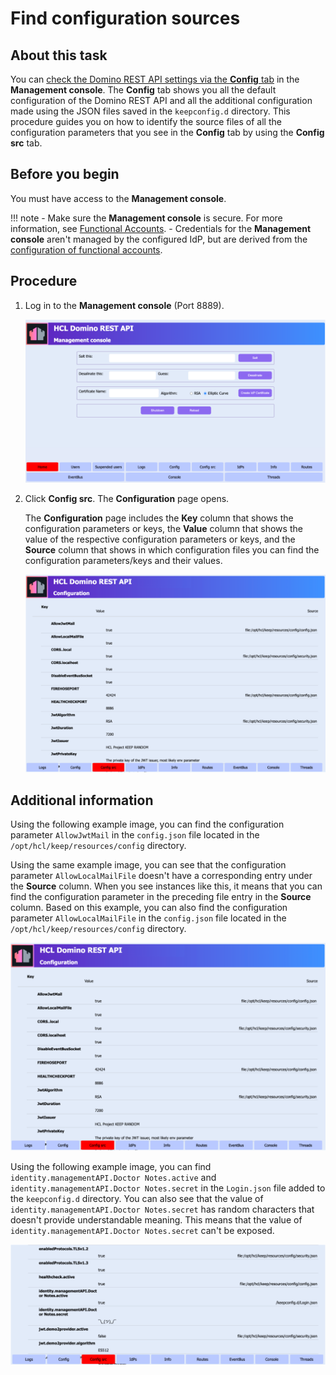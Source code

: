 # Find configuration sources

## About this task

You can [check the Domino REST API settings via the **Config** tab](../management/checksettings.md) in the **Management console**. The **Config** tab shows you all the default configuration of the Domino REST API and all the additional configuration made using the JSON files saved in the `keepconfig.d` directory. This procedure guides you on how to identify the source files of all the configuration parameters that you see in the **Config** tab by using the **Config src** tab.

## Before you begin

You must have access to the **Management console**.

!!! note
     - Make sure the **Management console** is secure. For more information, see [Functional Accounts](../../references/functionalUsers.md).
     - Credentials for the **Management console** aren't managed by the configured IdP, but are derived from the [configuration of functional accounts](../../references/functionalUsers.md).

## Procedure

1. Log in to the **Management console** (Port 8889).
   
    ![Management console](../../assets/images/mngmntconsole.png)

2. Click **Config src**. The **Configuration** page opens. 

    The **Configuration** page includes the **Key** column that shows the configuration parameters or keys, the **Value** column that shows the value of the respective configuration parameters or keys, and the **Source** column that shows in which configuration files you can find the configuration parameters/keys and their values.

    ![Configuration page](../../assets/images/configsrc.png)

## Additional information

Using the following example image, you can find the configuration parameter `AllowJwtMail` in the `config.json` file located in the `/opt/hcl/keep/resources/config` directory.

Using the same example image, you can see that the configuration parameter `AllowLocalMailFile` doesn't have a corresponding entry under the **Source** column. When you see instances like this, it means that you can find the configuration parameter in the preceding file entry in the **Source** column. Based on this example, you can also find the configuration parameter `AllowLocalMailFile` in the `config.json` file located in the `/opt/hcl/keep/resources/config` directory.

![Configuration page](../../assets/images/configsrc.png)
 
Using the following example image, you can find `identity.managementAPI.Doctor Notes.active` and `identity.managementAPI.Doctor Notes.secret` in the `Login.json` file added to the `keepconfig.d` directory. You can also see that the value of `identity.managementAPI.Doctor Notes.secret` has random characters that doesn't provide understandable meaning. This means that the value of `identity.managementAPI.Doctor Notes.secret` can't be exposed. 

![Configuration page](../../assets/images/configsrc1.png)